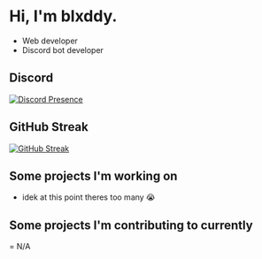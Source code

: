 # Hi, I'm blxddy.

- Web developer
- Discord bot developer

## Discord

[![Discord Presence](https://lanyard.cnrad.dev/api/569352110991343616?idleMessage=I'm%20not%20doing%20anything%20currently...&showDisplayName=true)](https://discord.com/users/569352110991343616)

## GitHub Streak

[![GitHub Streak](https://streak-stats.demolab.com?user=ninsaccplayzyt&theme=dark&hide_border=true)](https://git.io/streak-stats)

## Some projects I'm working on
- idek at this point theres too many 😭

## Some projects I'm contributing to currently
= N/A
